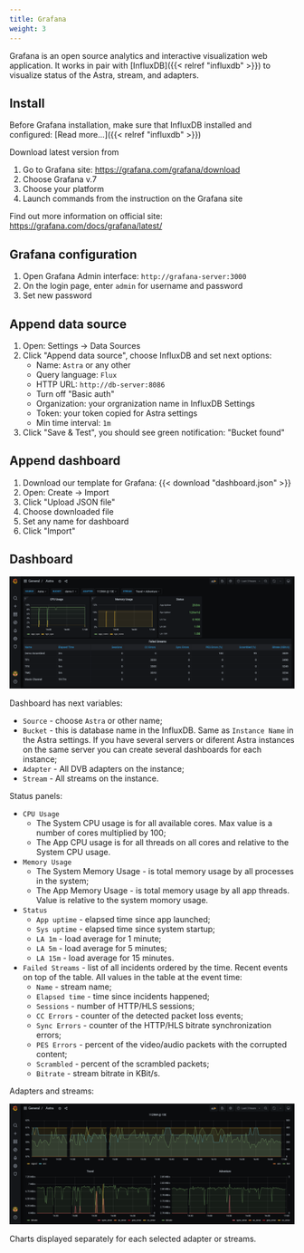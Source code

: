 ```yaml
---
title: Grafana
weight: 3
---
```


Grafana is an open source analytics and interactive visualization web application.
It works in pair with [InfluxDB]({{< relref "influxdb" >}}) to visualize status of the Astra, stream, and adapters.

## Install

Before Grafana installation, make sure that InfluxDB installed and configured: [Read more...]({{< relref "influxdb" >}})

Download latest version from

1. Go to Grafana site: https://grafana.com/grafana/download
2. Choose Grafana v.7
3. Choose your platform
4. Launch commands from the instruction on the Grafana site

Find out more information on official site: https://grafana.com/docs/grafana/latest/

## Grafana configuration

1. Open Grafana Admin interface: `http://grafana-server:3000`
2. On the login page, enter `admin` for username and password
3. Set new password

## Append data source

1. Open: Settings -> Data Sources
2. Click "Append data source", choose InfluxDB and set next options:
    - Name: `Astra` or any other
    - Query language: `Flux`
    - HTTP URL: `http://db-server:8086`
    - Turn off "Basic auth"
    - Organization: your orgranization name in InfluxDB Settings
    - Token: your token copied for Astra settings
    - Min time interval: `1m`
3. Click "Save & Test", you should see green notification: "Bucket found"

## Append dashboard

1. Download our template for Grafana: {{< download "dashboard.json" >}}
2. Open: Create -> Import
3. Click "Upload JSON file"
4. Choose downloaded file
5. Set any name for dashboard
6. Click "Import"

## Dashboard

![App status in Grafana](grafana-1.png)

Dashboard has next variables:

- `Source` - choose `Astra` or other name;
- `Bucket` - this is database name in the InfluxDB. Same as `Instance Name` in the Astra settings.
If you have several servers or diferent Astra instances on the same server you can create several
dashboards for each instance;
- `Adapter` - All DVB adapters on the instance;
- `Stream` - All streams on the instance.

Status panels:

- `CPU Usage`
    - The System CPU usage is for all available cores.
    Max value is a number of cores multiplied by 100;
    - The App CPU usage is for all threads on all cores and relative to the System CPU usage.
- `Memory Usage`
    - The System Memory Usage - is total memory usage by all processes in the system;
    - The App Memory Usage - is total memory usage by all app threads.
    Value is relative to the system momory usage.
- `Status`
    - `App uptime` - elapsed time since app launched;
    - `Sys uptime` - elapsed time since system startup;
    - `LA 1m` - load average for 1 minute;
    - `LA 5m` - load average for 5 minutes;
    - `LA 15m` - load average for 15 minutes.
- `Failed Streams` - list of all incidents ordered by the time.
Recent events on top of the table. All values in the table at the event time:
    - `Name` - stream name;
    - `Elapsed time` - time since incidents happened;
    - `Sessions` - number of HTTP/HLS sessions;
    - `CC Errors` - counter of the detected packet loss events;
    - `Sync Errors` - counter of the HTTP/HLS bitrate synchronization errors;
    - `PES Errors` - percent of the video/audio packets with the corrupted content;
    - `Scrambled` - percent of the scrambled packets;
    - `Bitrate` - stream bitrate in KBit/s.

Adapters and streams:

![Charts in Grafana](grafana-2.png)

Charts displayed separately for each selected adapter or streams.
